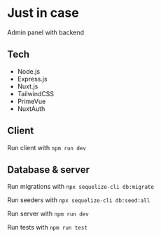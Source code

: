 # Just in case

Admin panel with backend 

## Tech

- Node.js
- Express.js
- Nuxt.js
- TailwindCSS
- PrimeVue
- NuxtAuth

## Client

Run client with `npm run dev`

## Database & server

Run migrations with `npx sequelize-cli db:migrate`

Run seeders with `npx sequelize-cli db:seed:all`

Run server with `npm run dev`

Run tests with `npm run test`